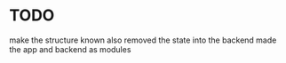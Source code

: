 # TODO

make the structure known
also removed the state into the backend
made the app and backend as modules